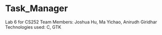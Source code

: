 # Task_Manager
Lab 6 for CS252
Team Members: Joshua Hu, Ma Yichao, Anirudh Giridhar
Technologies used: C, GTK
